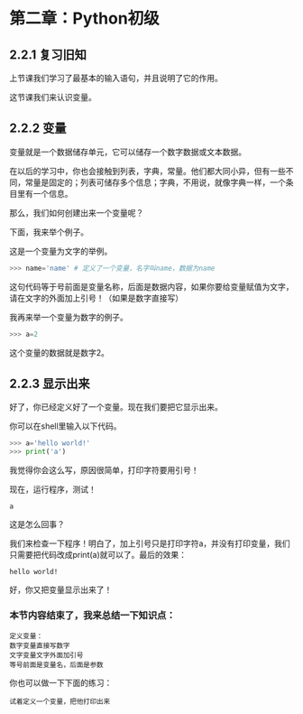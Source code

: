 # 第二章：Python初级
## 2.2.1 复习旧知
上节课我们学习了最基本的输入语句，并且说明了它的作用。

这节课我们来认识变量。

## 2.2.2 变量

变量就是一个数据储存单元，它可以储存一个数字数据或文本数据。

在以后的学习中，你也会接触到列表，字典，常量。他们都大同小异，但有一些不同，常量是固定的；列表可储存多个信息；字典，不用说，就像字典一样，一个条目里有一个信息。

那么，我们如何创建出来一个变量呢？

下面，我来举个例子。

这是一个变量为文字的举例。
```python
>>> name='name' # 定义了一个变量，名字叫name，数据为name
```
这句代码等于号前面是变量名称，后面是数据内容，如果你要给变量赋值为文字，请在文字的外面加上引号！（如果是数字直接写）

我再来举一个变量为数字的例子。
```python
>>> a=2
```
这个变量的数据就是数字2。

## 2.2.3 显示出来
好了，你已经定义好了一个变量。现在我们要把它显示出来。

你可以在shell里输入以下代码。

```python
>>> a='hello world!'
>>> print('a')
```
我觉得你会这么写，原因很简单，打印字符要用引号！

现在，运行程序，测试！

```
a
```
这是怎么回事？


我们来检查一下程序！明白了，加上引号只是打印字符a，并没有打印变量，我们只需要把代码改成print(a)就可以了。最后的效果：

```
hello world!
```
好，你又把变量显示出来了！

### 本节内容结束了，我来总结一下知识点：
```
定义变量：
数字变量直接写数字
文字变量文字外面加引号
等号前面是变量名，后面是参数
```
你也可以做一下下面的练习：
```
试着定义一个变量，把他打印出来
```